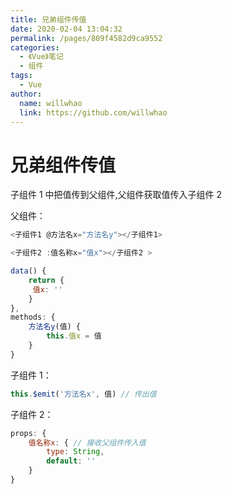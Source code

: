 ```yaml
---
title: 兄弟组件传值
date: 2020-02-04 13:04:32
permalink: /pages/809f4582d9ca9552
categories:
  - 《Vue》笔记
  - 组件
tags:
  - Vue
author:
  name: willwhao
  link: https://github.com/willwhao
---
```


# 兄弟组件传值

子组件 1 中把值传到父组件,父组件获取值传入子组件 2

父组件：

```js
<子组件1 @方法名x="方法名y"></子组件1>

<子组件2 :值名称x="值x"></子组件2 >

data() {
	return {
	 值x: ''
	}
},
methods: {
	方法名y(值) {
		this.值x = 值
	}
}

```

子组件 1：

```js
this.$emit('方法名x', 值) // 传出值
```

子组件 2：

```js
props: {
    值名称x: { // 接收父组件传入值
        type: String,
        default: ''
    }
}
```
